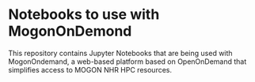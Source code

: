# Notebooks to use with MogonOnDemond

This repository contains Jupyter Notebooks that are being used with MogonOndemand, a web-based platform based on OpenOnDemand that simplifies access to MOGON NHR HPC resources.


